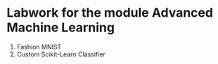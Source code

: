 # Labwork for the module Advanced Machine Learning  

1. Fashion MNIST  
2. Custom Scikit-Learn Classifier  

